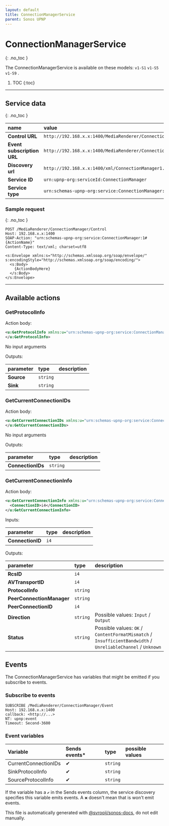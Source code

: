 ```yaml
---
layout: default
title: ConnectionManagerService
parent: Sonos UPNP
---
```

# ConnectionManagerService
{: .no_toc }

The ConnectionManagerService is available on these models: `v1-S1` `v1-S5` `v1-S9` .

1. TOC
{:toc}

---


## Service data
{: .no_toc }

| name | value |
|:-----|:------|
| **Control URL** | `http://192.168.x.x:1400/MediaRenderer/ConnectionManager/Control` |
| **Event subscription URL** | `http://192.168.x.x:1400/MediaRenderer/ConnectionManager/Event` |
| **Discovery url** | `http://192.168.x.x:1400/xml/ConnectionManager1.xml` |
| **Service ID** | `urn:upnp-org:serviceId:ConnectionManager` |
| **Service type** | `urn:schemas-upnp-org:service:ConnectionManager:1` |

### Sample request
{: .no_toc }

```http
POST /MediaRenderer/ConnectionManager/Control
Host: 192.168.x.x:1400
SOAP-Action: "urn:schemas-upnp-org:service:ConnectionManager:1#{ActionName}"
Content-Type: text/xml; charset=utf8

<s:Envelope xmlns:s="http://schemas.xmlsoap.org/soap/envelope/" s:encodingStyle="http://schemas.xmlsoap.org/soap/encoding/">
  <s:Body>
    {ActionBodyHere}
  </s:Body>
</s:Envelope>
```

---

## Available actions

### GetProtocolInfo

Action body:

```xml
<u:GetProtocolInfo xmlns:u="urn:schemas-upnp-org:service:ConnectionManager:1">
</u:GetProtocolInfo>
```


No input arguments

Outputs:

| parameter | type | description |
|:----------|:-----|:------------|
| **Source** | `string` |  |
| **Sink** | `string` |  |

### GetCurrentConnectionIDs

Action body:

```xml
<u:GetCurrentConnectionIDs xmlns:u="urn:schemas-upnp-org:service:ConnectionManager:1">
</u:GetCurrentConnectionIDs>
```


No input arguments

Outputs:

| parameter | type | description |
|:----------|:-----|:------------|
| **ConnectionIDs** | `string` |  |

### GetCurrentConnectionInfo

Action body:

```xml
<u:GetCurrentConnectionInfo xmlns:u="urn:schemas-upnp-org:service:ConnectionManager:1">
  <ConnectionID>i4</ConnectionID>
</u:GetCurrentConnectionInfo>
```


Inputs:

| parameter | type | description |
|:----------|:-----|:------------|
| **ConnectionID** | `i4` |  |

Outputs:

| parameter | type | description |
|:----------|:-----|:------------|
| **RcsID** | `i4` |  |
| **AVTransportID** | `i4` |  |
| **ProtocolInfo** | `string` |  |
| **PeerConnectionManager** | `string` |  |
| **PeerConnectionID** | `i4` |  |
| **Direction** | `string` |  Possible values: `Input` / `Output` |
| **Status** | `string` |  Possible values: `OK` / `ContentFormatMismatch` / `InsufficientBandwidth` / `UnreliableChannel` / `Unknown` |

## Events

The ConnectionManagerService has variables that might be emitted if you subscribe to events.

### Subscribe to events

```http
SUBSCRIBE /MediaRenderer/ConnectionManager/Event
Host: 192.168.x.x:1400
callback: <http://...>
NT: upnp:event
Timeout: Second-3600
```

### Event variables

| Variable | Sends events* | type | possible values |
|:---------|:-------------|:-----|:----------------|
| CurrentConnectionIDs | ✔ | `string` |  | 
| SinkProtocolInfo | ✔ | `string` |  | 
| SourceProtocolInfo | ✔ | `string` |  | 

If the variable has a `✔` in the Sends events column, the service discovery specifies this variable emits events. A `❌` doesn't mean that is won't emit events.

This file is automatically generated with [@svrooij/sonos-docs](https://github.com/svrooij/sonos-api-docs/tree/main/generator/sonos-docs), do not edit manually.

